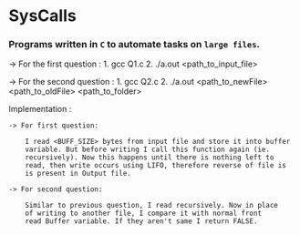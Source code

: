 # SysCalls
### Programs written in `C` to automate tasks on `large files`.

-> For the first question :
	1. gcc Q1.c
	2. ./a.out <path_to_input_file>

-> For the second question :
	1. gcc Q2.c
	2. ./a.out <path_to_newFile> <path_to_oldFile> <path_to_folder>

Implementation :

	-> For first question:

		I read <BUFF_SIZE> bytes from input file and store it into buffer
		variable. But before writing I call this function again (ie.
		recursively). Now this happens until there is nothing left to
		read, then write occurs using LIFO, therefore reverse of file is
		is present in Output file.

	-> For second question:

		Similar to previous question, I read recursively. Now in place 
		of writing to another file, I compare it with normal front
		read Buffer variable. If they aren't same I return FALSE. 
